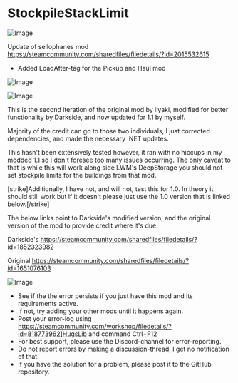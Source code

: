 # StockpileStackLimit

![Image](https://i.imgur.com/buuPQel.png)

Update of sellophanes mod
https://steamcommunity.com/sharedfiles/filedetails/?id=2015532615

- Added LoadAfter-tag for the Pickup and Haul mod

![Image](https://i.imgur.com/pufA0kM.png)

	
![Image](https://i.imgur.com/Z4GOv8H.png)

This is the second iteration of the original mod by ilyaki, modified for better functionality by Darkside, and now updated for 1.1 by myself.

Majority of the credit can go to those two individuals, I just corrected dependencies, and made the necessary .NET updates.

This hasn't been extensively tested however, it ran with no hiccups in my modded 1.1 so I don't foresee too many issues occurring. The only caveat to that is while this will work along side LWM's DeepStorage you should not set stockpile limits for the buildings from that mod.

[strike]Additionally, I have not, and will not, test this for 1.0. In theory it should still work but if it doesn't please just use the 1.0 version that is linked below.[/strike]

The below links point to Darkside's modified version, and the original version of the mod to provide credit where it's due.

Darkside's
https://steamcommunity.com/sharedfiles/filedetails/?id=1852323982

Original
https://steamcommunity.com/sharedfiles/filedetails/?id=1651076103

![Image](https://i.imgur.com/PwoNOj4.png)



-  See if the the error persists if you just have this mod and its requirements active.
-  If not, try adding your other mods until it happens again.
-  Post your error-log using https://steamcommunity.com/workshop/filedetails/?id=818773962]HugsLib and command Ctrl+F12
-  For best support, please use the Discord-channel for error-reporting.
-  Do not report errors by making a discussion-thread, I get no notification of that.
-  If you have the solution for a problem, please post it to the GitHub repository.



